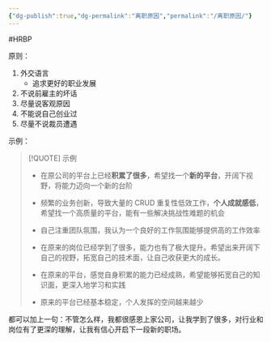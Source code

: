 ```yaml
---
{"dg-publish":true,"dg-permalink":"离职原因","permalink":"/离职原因/"}
---
```



#HRBP 

原则：

1. 外交语言
	- 追求更好的职业发展
2. 不说前雇主的坏话
3. 尽量说客观原因
4. 不能说自己创业过
5. 尽量不说裁员遭遇

示例：
> [!QUOTE] 示例
> - 在原公司的平台上已经**积累了很多**，希望找一个**新的平台**，开阔下视野，将能力迈向一个新的台阶
> 
> - 频繁的业务创新，导致大量的 CRUD 重复性低效工作，**个人成就感低**，希望找一个高质量的平台，能有一些解决挑战性难题的机会
> 
> - 自己注重团队氛围，我认为一个良好的工作氛围能够提供高的工作效率
> 
> - 在原来的岗位已经学到了很多，能力也有了极大提升。希望出来开阔下自己的视野，拓宽自己的技术面，让自己收获更大的成长。
> 
> - 在原来的平台，感觉自身积累的能力已经成熟，希望能够拓宽自己的知识面，更深入地学习和实践
> 
> - 原来的平台已经基本稳定，个人发挥的空间越来越少

都可以加上一句：不管怎么样，我都很感恩上家公司，让我学到了很多，对行业和岗位有了更深的理解，让我有信心开启下一段新的职场。